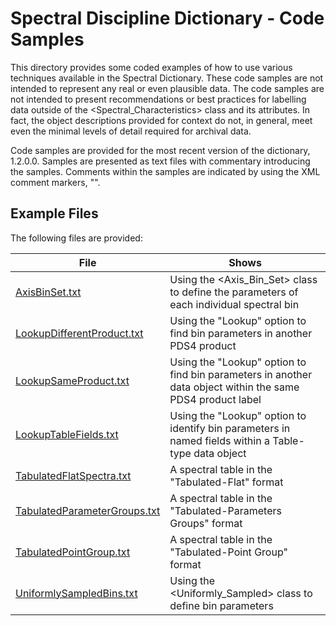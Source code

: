 # Spectral Discipline Dictionary - Code Samples

This directory provides some coded examples of how to use various techniques available in the Spectral Dictionary. 
These code samples are not intended to represent any real or even plausible data.
The code samples are not intended to present recommendations or best practices for labelling 
data outside of the <Spectral_Characteristics> class and its attributes. In fact, the object 
descriptions provided for context do not, in general, meet even the minimal levels of detail 
required for archival data.

Code samples are provided for the most recent version of the dictionary, 1.2.0.0. Samples are
presented as text files with commentary introducing the samples.  Comments within the samples are 
indicated by using the XML comment markers, "<!-- -->".

## Example Files

The following files are provided:

File | Shows
---- | -----
[AxisBinSet.txt](AxisBinSet.txt) | Using the &lt;Axis_Bin_Set&gt; class to define the parameters of each individual spectral bin
[LookupDifferentProduct.txt](LookupDifferentProduct.txt) | Using the "Lookup" option to find bin parameters in another PDS4 product     
[LookupSameProduct.txt](LookupSameProduct.txt) | Using the "Lookup" option to find bin parameters in another data object within the same PDS4 product label       
[LookupTableFields.txt](LookupTableFields.txt) | Using the "Lookup" option to identify bin parameters in named fields within a Table-type data object    
[TabulatedFlatSpectra.txt](TabulatedFlatSpectra.txt) | A spectral table in the "Tabulated-Flat" format
[TabulatedParameterGroups.txt](TabulatedParameterGroups.txt) | A spectral table in the "Tabulated-Parameters Groups" format
[TabulatedPointGroup.txt](TabulatedPointGroup.txt) | A spectral table in the "Tabulated-Point Group" format   
[UniformlySampledBins.txt](UniformlySampledBins.txt) | Using the &lt;Uniformly_Sampled&gt; class to define bin parameters   

